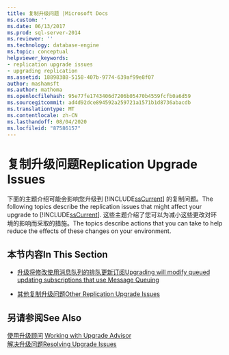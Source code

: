 ```yaml
---
title: 复制升级问题 |Microsoft Docs
ms.custom: ''
ms.date: 06/13/2017
ms.prod: sql-server-2014
ms.reviewer: ''
ms.technology: database-engine
ms.topic: conceptual
helpviewer_keywords:
- replication upgrade issues
- upgrading replication
ms.assetid: 18898388-5158-407b-9774-639af99e8f07
author: mashamsft
ms.author: mathoma
ms.openlocfilehash: 95e77fe1743406d7206b05470b4559fcfb0a6d59
ms.sourcegitcommit: ad4d92dce894592a259721a1571b1d8736abacdb
ms.translationtype: MT
ms.contentlocale: zh-CN
ms.lasthandoff: 08/04/2020
ms.locfileid: "87586157"
---
```

# <a name="replication-upgrade-issues"></a><span data-ttu-id="d6a53-102">复制升级问题</span><span class="sxs-lookup"><span data-stu-id="d6a53-102">Replication Upgrade Issues</span></span>
  <span data-ttu-id="d6a53-103">下面的主题介绍可能会影响您升级到 [!INCLUDE[ssCurrent](../../includes/sscurrent-md.md)] 的复制问题。</span><span class="sxs-lookup"><span data-stu-id="d6a53-103">The following topics describe the replication issues that might affect your upgrade to [!INCLUDE[ssCurrent](../../includes/sscurrent-md.md)].</span></span> <span data-ttu-id="d6a53-104">这些主题介绍了您可以为减小这些更改对环境的影响而采取的措施。</span><span class="sxs-lookup"><span data-stu-id="d6a53-104">The topics describe actions that you can take to help reduce the effects of these changes on your environment.</span></span>  
  
## <a name="in-this-section"></a><span data-ttu-id="d6a53-105">本节内容</span><span class="sxs-lookup"><span data-stu-id="d6a53-105">In This Section</span></span>  
  
-   [<span data-ttu-id="d6a53-106">升级将修改使用消息队列的排队更新订阅</span><span class="sxs-lookup"><span data-stu-id="d6a53-106">Upgrading will modify queued updating subscriptions that use Message Queuing</span></span>](../../../2014/sql-server/install/upgrading-will-modify-queued-updating-subscriptions-that-use-message-queuing.md)  
  
-   [<span data-ttu-id="d6a53-107">其他复制升级问题</span><span class="sxs-lookup"><span data-stu-id="d6a53-107">Other Replication Upgrade Issues</span></span>](../../../2014/sql-server/install/other-replication-upgrade-issues.md)  
  
## <a name="see-also"></a><span data-ttu-id="d6a53-108">另请参阅</span><span class="sxs-lookup"><span data-stu-id="d6a53-108">See Also</span></span>  
 <span data-ttu-id="d6a53-109">[使用升级顾问](../../../2014/sql-server/install/working-with-upgrade-advisor.md) </span><span class="sxs-lookup"><span data-stu-id="d6a53-109">[Working with Upgrade Advisor](../../../2014/sql-server/install/working-with-upgrade-advisor.md) </span></span>  
 [<span data-ttu-id="d6a53-110">解决升级问题</span><span class="sxs-lookup"><span data-stu-id="d6a53-110">Resolving Upgrade Issues</span></span>](../../../2014/sql-server/install/resolving-upgrade-issues.md)  
  
  
